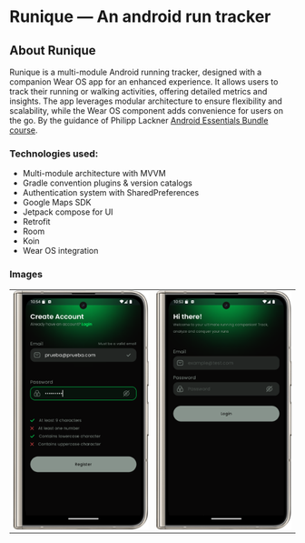 # Runique &mdash; An android run tracker


## About Runique

Runique is a multi-module Android running tracker, designed with a companion Wear OS app for an enhanced experience. It allows users to track their running or walking activities, offering detailed metrics and insights. The app leverages modular architecture to ensure flexibility and scalability, while the Wear OS component adds convenience for users on the go.
By the guidance of Philipp Lackner [Android Essentials Bundle course](https://pl-coding.com/android-essentials-bundle).
 

### Technologies used:
- Multi-module architecture with MVVM
- Gradle convention plugins & version catalogs
- Authentication system with SharedPreferences
- Google Maps SDK
- Jetpack compose for UI
- Retrofit 
- Room
- Koin
- Wear OS integration

### Images

|                          |                          |
|--------------------------|--------------------------|
| <img src="https://raw.githubusercontent.com/Vectorr22/Runique/master/register.png" alt="Descripción de la imagen" width ="350"/> | <img src="https://raw.githubusercontent.com/Vectorr22/Runique/master/login.png" alt="Descripción de la imagen" width ="350"/> | <img src="https://raw.githubusercontent.com/Vectorr22/Runique/master/run_overview.png" alt="Descripción de la imagen" width ="350"/> | <img src="https://raw.githubusercontent.com/Vectorr22/Runique/master/active_run.png" alt="Descripción de la imagen" width ="350"/> | <img src="https://raw.githubusercontent.com/Vectorr22/Runique/master/analytics.png" alt="Descripción de la imagen" width ="350"/> |



